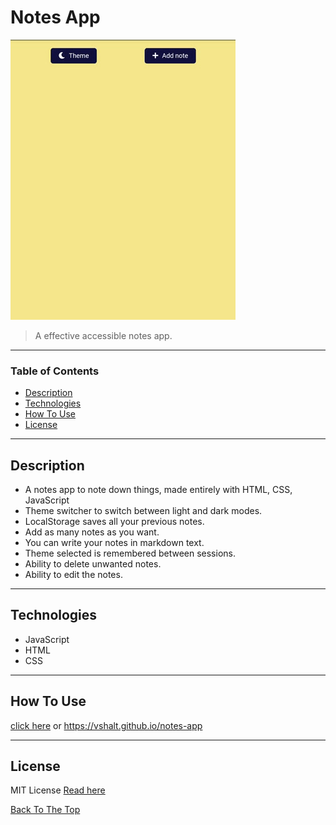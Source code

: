 # Notes App 

![Notes app](./assets/demo.gif)

> A effective accessible notes app.

---

### Table of Contents
- [Description](#description)
- [Technologies](#technologies)
- [How To Use](#how-to-use)
- [License](#license)

---

## Description
- A notes app to note down things, made entirely with HTML, CSS, JavaScript
- Theme switcher to switch between light and dark modes.
- LocalStorage saves all your previous notes.
- Add as many notes as you want.
- You can write your notes in markdown text.
- Theme selected is remembered between sessions.
- Ability to delete unwanted notes.
- Ability to edit the notes.

---

## Technologies
- JavaScript
- HTML
- CSS

---

## How To Use
[click here](https://vshalt.github.io/notes-app) or https://vshalt.github.io/notes-app

---

## License
MIT License
[Read here](./LICENSE)

[Back To The Top](#read-me-template)
